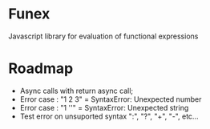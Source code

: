 # Funex

Javascript library for evaluation of functional expressions

# Roadmap
- Async calls with return async call;
- Error case : "1 2 3" = SyntaxError: Unexpected number
- Error case : "1 ''" = SyntaxError: Unexpected string
- Test error on unsuported syntax ":", "?", "+", "-", etc...
